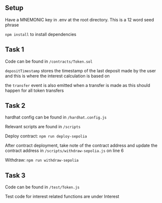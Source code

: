 ## Setup
Have a MNEMONIC key in .env at the root directory. This is a 12 word seed phrase

`npm install` to install dependencies


## Task 1
Code can be found in `/contracts/Token.sol`

`depositTimestamp` stores the timestamp of the last deposit made by the user and this is where the interest calculation is based on

the `transfer` event is also emitted when a transfer is made as this should happen for all token transfers

## Task 2
hardhat config can be found in `/hardhat.config.js`

Relevant scripts are found in `/scripts`

Deploy contract: `npm run deploy-sepolia`

After contract deployment, take note of the contract address and update the contract address in `/scripts/withdraw-sepolia.js` on line 6

Withdraw: `npm run withdraw-sepolia`

## Task 3
Code can be found in `/test/Token.js`

Test code for interest related functions are under Interest